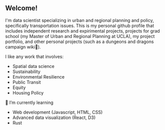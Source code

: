 ## Welcome!

I'm data scientist specializing in urban and regional planning and policy, specifically transportation issues. This is my personal github profile that includes independent research and expirimental projects, projects for grad school (my Master of Urban and Regional Planning at UCLA), my project portfolio, and other personal projects (such as a dungeons and dragons campaign wiki🐉). 

I like any work that involves:
- Spatial data science
- Sustainability
- Environmental Resilience
- Public Transit
- Equity
- Housing Policy

🌱 I’m currently learning
- Web development (Javascript, HTML, CSS)
- Advanced data visualization (React, D3)
- Rust

<!--
**STReichert/STReichert** is a ✨ _special_ ✨ repository because its `README.md` (this file) appears on your GitHub profile.

Here are some ideas to get you started:

- 🔭 I’m currently working on ...
- 🌱 I’m currently learning ...
- 👯 I’m looking to collaborate on ...
- 🤔 I’m looking for help with ...
- 💬 Ask me about ...
- 📫 How to reach me: ...
- 😄 Pronouns: ...
- ⚡ Fun fact: ...
-->
